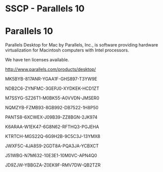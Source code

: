 # SSCP - Parallels 10

# Parallels 10

Parallels Desktop for Mac by Parallels, Inc., is software providing hardware virtualization for Macintosh computers with Intel processors.

We have ten licenses available. 

http://www.parallels.com/products/desktop/

MK5BYB-817ANR-YGAA1F-GHS897-T3YW9E

NDB2C6-ZYNFMC-3GEPJ0-XYDKEK-HCD1ZT

M7SSYG-SZ26T1-M0BK55-A0VVDN-JMSER0

NQMZYB-FZMB93-8GB992-DB7522-1H8P50

PANTS8-6XCWEX-J09B39-ZZ8BGN-2JK974

K6ARAA-W1EK47-6G8N62-RFTHQ3-PGJEHA

KTRTCH-MGS22Q-6G9H2B-9C5C3J-13YMX8

JWXF5C-4JA8S9-2GDT8A-PQA3JA-YCBXCT

J51WBG-N7M632-10E3E1-10M0VC-APN4Q0

JD9ZJW-YBBGZA-Z0EK9F-RMV7DW-QB2TZR

